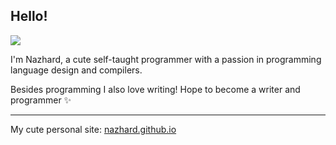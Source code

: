 ## Hello!

<img src="https://media.tenor.com/4YIc-YSjUssAAAAi/aivibing.gif" />

I'm Nazhard, a cute self-taught programmer with a passion in programming language design and compilers.

Besides programming I also love writing! Hope to become a writer and programmer ✨

---

My cute personal site: [nazhard.github.io](https://nazhard.github.io)
